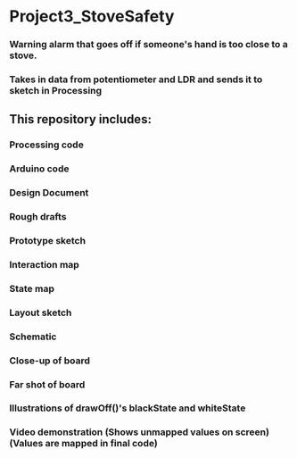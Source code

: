 # Project3_StoveSafety
### Warning alarm that goes off if someone's hand is too close to a stove.
### Takes in data from potentiometer and LDR and sends it to sketch in Processing

## This repository includes:
### Processing code
### Arduino code
### Design Document
### Rough drafts
### Prototype sketch
### Interaction map
### State map
### Layout sketch
### Schematic
### Close-up of board
### Far shot of board
### Illustrations of drawOff()'s blackState and whiteState
### Video demonstration (Shows unmapped values on screen) (Values are mapped in final code)
